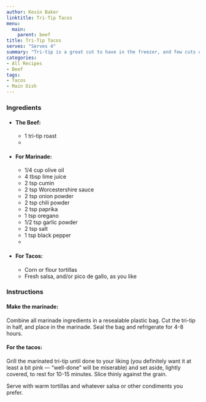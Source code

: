 ```yaml
---
author: Kevin Baker
linktitle: Tri-Tip Tacos
menu:
  main:
    parent: beef
title: Tri-Tip Tacos
serves: "Serves 4"
summary: "Tri-tip is a great cut to have in the freezer, and few cuts of beef are better on the grill.  Here, it’s marinated, grilled, and sliced thinly for tacos."
categories:
- All Recipes
- Beef
tags:
- Tacos
- Main Dish
---
```

### Ingredients

<div class="ingredient-list">

* #### The Beef:
  * 1 tri-tip roast
  *   
* #### For Marinade:
  * 1/4 cup olive oil  
  * 4 tbsp lime juice  
  * 2 tsp cumin  
  * 2 tsp Worcestershire sauce  
  * 2 tsp onion powder  
  * 2 tsp chili powder  
  * 2 tsp paprika  
  * 1 tsp oregano  
  * 1/2 tsp garlic powder  
  * 2 tsp salt  
  * 1 tsp black pepper  
  *   
* #### For Tacos: 
  * Corn or flour tortillas  
  * Fresh salsa, and/or pico de gallo, as you like  

</div>

### Instructions
#### Make the marinade:   
Combine all marinade ingredients in a resealable plastic bag. Cut the tri-tip in half, and place in the marinade. Seal the bag and refrigerate for 4-8 hours.

#### For the tacos:
Grill the marinated tri-tip until done to your liking (you definitely want it at least a bit pink — “well-done” will be miserable) and set aside, lightly covered, to rest for 10-15 minutes.  Slice thinly against the grain. 

Serve with warm tortillas and whatever salsa or other condiments you prefer.